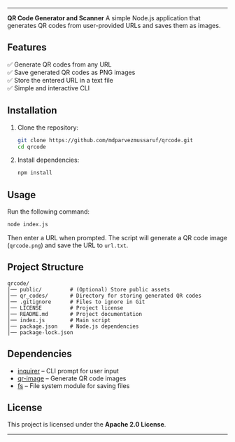 

---

 **QR Code Generator and Scanner**
A simple Node.js application that generates QR codes from user-provided URLs and saves them as images.

## **Features**
✅ Generate QR codes from any URL  
✅ Save generated QR codes as PNG images  
✅ Store the entered URL in a text file  
✅ Simple and interactive CLI  

## **Installation**
1. Clone the repository:
   ```sh
   git clone https://github.com/mdparvezmussaruf/qrcode.git
   cd qrcode
   ```

2. Install dependencies:
   ```sh
   npm install
   ```

## **Usage**
Run the following command:
```sh
node index.js
```
Then enter a URL when prompted. The script will generate a QR code image (`qrcode.png`) and save the URL to `url.txt`.

## **Project Structure**
```
qrcode/
│── public/         # (Optional) Store public assets
│── qr_codes/       # Directory for storing generated QR codes
│── .gitignore      # Files to ignore in Git
│── LICENSE         # Project license
│── README.md       # Project documentation
│── index.js        # Main script
│── package.json    # Node.js dependencies
│── package-lock.json
```

## **Dependencies**
- [inquirer](https://www.npmjs.com/package/inquirer) – CLI prompt for user input  
- [qr-image](https://www.npmjs.com/package/qr-image) – Generate QR code images  
- [fs](https://nodejs.org/api/fs.html) – File system module for saving files  

## **License**
This project is licensed under the **Apache 2.0 License**.

---
